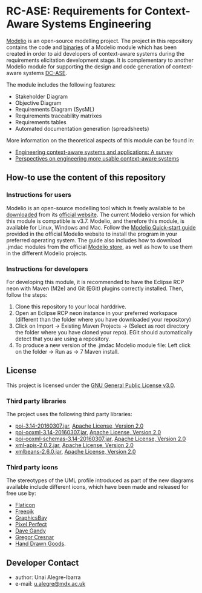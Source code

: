 RC-ASE: Requirements for Context-Aware Systems Engineering
======
[Modelio](https://www.modelio.org/) is an open-source modelling project. The project in this repository contains the code and [binaries](https://github.com/ualegre/rcase/tree/master/rcase/target) of a Modelio module 
which has been created in order to aid developers of context-aware systems during the requirements elicitation development stage. It is complementary to another Modelio module for supporting the design and code generation of context-aware systems [DC-ASE](https://github.com/ualegre/dcase). 

The module includes the following features:
* Stakeholder Diagram
* Objective Diagram	
* Requirements Diagram (SysML)
* Requirements traceability matrixes
* Requirements tables
* Automated documentation generation (spreadsheets)

More information on the theoretical aspects of this module can be found in:
* [Engineering context-aware systems and applications: A survey](https://doi.org/10.1016/j.jss.2016.02.010)
* [Perspectives on engineering more usable context-aware systems](https://doi.org/10.1007/s12652-018-0863-7)

## How-to use the content of this repository
### Instructions for users
Modelio is an open-source modelling tool which is freely available to be [downloaded](https://www.modelio.org/downloads/download-modelio.html) from its [official website](http://www.modelio.org). The current Modelio version for which this module is compatible is v3.7. Modelio, and therefore this module, is available for Linux, Windows and Mac. Follow the [Modelio Quick-start guide](https://www.modelio.org/quick-start-pages-35.html) provided in the official Modelio website to install the program in your preferred operating system. The guide also includes how to download .jmdac modules from the official [Modelio store](http://store.modelio.org/resource/modules.html), as well as how to use them in the different Modelio projects. 
### Instructions for developers
For developing this module, it is recommended to have the Eclipse RCP neon with Maven (M2e) and Git (EGit) plugins correctly installed. Then, follow the steps:
1. Clone this repository to your local harddrive.
2. Open an Eclipse RCP neon instance in your preferred workspace (different than the folder where you have downloaded your repository)
3. Click on Import -> Existing Maven Projects -> (Select as root directory the folder where you have cloned your repo). EGit should automatically detect 
that you are using a repository.
4. To produce a new version of the .jmdac Modelio module file: Left click on the folder -> Run as -> 7 Maven install. 

## License 
This project is licensed under the [GNU General Public License v3.0](https://github.com/casetools/rcase/blob/master/LICENSE.md).

### Third party libraries 
The project uses the following third party libraries:
* [poi-3.14-20160307.jar](https://poi.apache.org), [Apache License, Version 2.0](http://www.apache.org/licenses/LICENSE-2.0)
* [poi-ooxml-3.14-20160307.jar](https://poi.apache.org), [Apache License, Version 2.0](http://www.apache.org/licenses/LICENSE-2.0)
* [poi-ooxml-schemas-3.14-20160307.jar](https://poi.apache.org), [Apache License, Version 2.0](http://www.apache.org/licenses/LICENSE-2.0)
* [xml-apis-2.0.2.jar](https://xerces.apache.org/xml-commons/), [Apache License, Version 2.0](http://www.apache.org/licenses/LICENSE-2.0)
* [xmlbeans-2.6.0.jar](https://xmlbeans.apache.org/), [Apache License, Version 2.0](http://www.apache.org/licenses/LICENSE-2.0)

### Third party icons
The stereotypes of the UML profile introduced as part of the new diagrams available include different icons, which have been made and released for free use by: 
* [Flaticon](https://www.flaticon.com/)
* [Freepik](https://www.flaticon.com/authors/freepik)
* [GraphicsBay](http://www.flaticon.com/authors/graphicsbay)
* [Pixel Perfect](https://www.flaticon.com/authors/pixel-perfect)
* [Dave Gandy](http://www.flaticon.com/authors/dave-gandy)
* [Gregor Cresnar](https://www.flaticon.com/authors/gregor-cresnar)
* [Hand Drawn Goods](https://www.flaticon.com/authors/hand-drawn-goods).

## Developer Contact
* author: Unai Alegre-Ibarra
* e-mail: u.alegre@mdx.ac.uk
